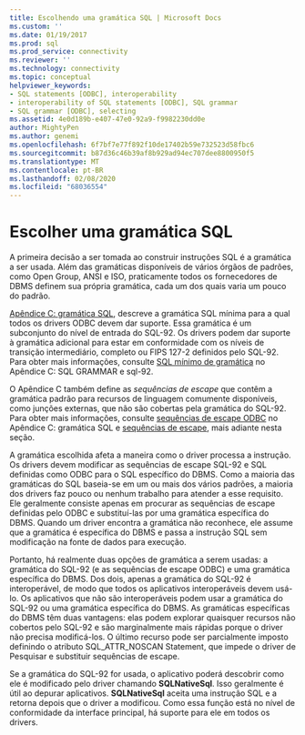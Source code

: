 ```yaml
---
title: Escolhendo uma gramática SQL | Microsoft Docs
ms.custom: ''
ms.date: 01/19/2017
ms.prod: sql
ms.prod_service: connectivity
ms.reviewer: ''
ms.technology: connectivity
ms.topic: conceptual
helpviewer_keywords:
- SQL statements [ODBC], interoperability
- interoperability of SQL statements [ODBC], SQL grammar
- SQL grammar [ODBC], selecting
ms.assetid: 4e0d189b-e407-47e0-92a9-f9982230dd0e
author: MightyPen
ms.author: genemi
ms.openlocfilehash: 6f7bf7e77f892f10de17402b59e732523d58fbc6
ms.sourcegitcommit: b87d36c46b39af8b929ad94ec707dee8800950f5
ms.translationtype: MT
ms.contentlocale: pt-BR
ms.lasthandoff: 02/08/2020
ms.locfileid: "68036554"
---
```

# <a name="choosing-an-sql-grammar"></a>Escolher uma gramática SQL
A primeira decisão a ser tomada ao construir instruções SQL é a gramática a ser usada. Além das gramáticas disponíveis de vários órgãos de padrões, como Open Group, ANSI e ISO, praticamente todos os fornecedores de DBMS definem sua própria gramática, cada um dos quais varia um pouco do padrão.  
  
 [Apêndice C: gramática SQL](../../../odbc/reference/appendixes/appendix-c-sql-grammar.md), descreve a gramática SQL mínima para a qual todos os drivers ODBC devem dar suporte. Essa gramática é um subconjunto do nível de entrada do SQL-92. Os drivers podem dar suporte à gramática adicional para estar em conformidade com os níveis de transição intermediário, completo ou FIPS 127-2 definidos pelo SQL-92. Para obter mais informações, consulte [SQL mínimo de gramática](../../../odbc/reference/appendixes/sql-minimum-grammar.md) no Apêndice C: SQL GRAMMAR e sql-92.  
  
 O Apêndice C também define as *sequências de escape* que contêm a gramática padrão para recursos de linguagem comumente disponíveis, como junções externas, que não são cobertas pela gramática do SQL-92. Para obter mais informações, consulte [sequências de escape ODBC](../../../odbc/reference/appendixes/odbc-escape-sequences.md) no Apêndice C: gramática SQL e [sequências de escape](../../../odbc/reference/develop-app/escape-sequences.md), mais adiante nesta seção.  
  
 A gramática escolhida afeta a maneira como o driver processa a instrução. Os drivers devem modificar as sequências de escape SQL-92 e SQL definidas como ODBC para o SQL específico do DBMS. Como a maioria das gramáticas do SQL baseia-se em um ou mais dos vários padrões, a maioria dos drivers faz pouco ou nenhum trabalho para atender a esse requisito. Ele geralmente consiste apenas em procurar as sequências de escape definidas pelo ODBC e substituí-las por uma gramática específica do DBMS. Quando um driver encontra a gramática não reconhece, ele assume que a gramática é específica do DBMS e passa a instrução SQL sem modificação na fonte de dados para execução.  
  
 Portanto, há realmente duas opções de gramática a serem usadas: a gramática do SQL-92 (e as sequências de escape ODBC) e uma gramática específica do DBMS. Dos dois, apenas a gramática do SQL-92 é interoperável, de modo que todos os aplicativos interoperáveis devem usá-lo. Os aplicativos que não são interoperáveis podem usar a gramática do SQL-92 ou uma gramática específica do DBMS. As gramáticas específicas do DBMS têm duas vantagens: elas podem explorar quaisquer recursos não cobertos pelo SQL-92 e são marginalmente mais rápidas porque o driver não precisa modificá-los. O último recurso pode ser parcialmente imposto definindo o atributo SQL_ATTR_NOSCAN Statement, que impede o driver de Pesquisar e substituir sequências de escape.  
  
 Se a gramática do SQL-92 for usada, o aplicativo poderá descobrir como ele é modificado pelo driver chamando **SQLNativeSql**. Isso geralmente é útil ao depurar aplicativos. **SQLNativeSql** aceita uma instrução SQL e a retorna depois que o driver a modificou. Como essa função está no nível de conformidade da interface principal, há suporte para ele em todos os drivers.
